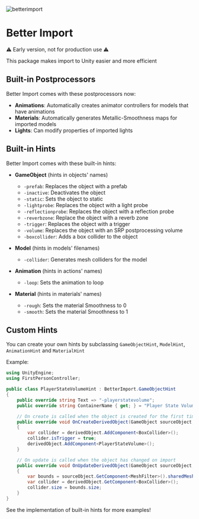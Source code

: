 ![betterimport](https://user-images.githubusercontent.com/60579014/204586011-c40e7390-216b-4bbd-8851-258bea93a7d4.jpg)

# Better Import

⚠️ Early version, not for production use ⚠️

This package makes import to Unity easier and more efficient

## Built-in Postprocessors

Better Import comes with these postprocessors now:

- **Animations**: Automatically creates animator controllers for models that have animations
- **Materials**: Automatically generates Metallic-Smoothness maps for imported models
- **Lights**: Can modify properties of imported lights

## Built-in Hints

Better Import comes with these built-in hints:

- **GameObject** (hints in objects' names)
    - `-prefab`: Replaces the object with a prefab
    - `-inactive`: Deactivates the object
    - `-static`: Sets the object to static
    - `-lightprobe`: Replaces the object with a light probe
    - `-reflectionprobe`: Replaces the object with a reflection probe
    - `-reverbzone`: Replace the object with a reverb zone
    - `-trigger`: Replaces the object with a trigger
    - `-volume`: Replaces the object with an SRP postprocessing volume
    - `-boxcollider`: Adds a box collider to the object

- **Model** (hints in models' filenames)
    - `-collider`: Generates mesh colliders for the model

- **Animation** (hints in actions' names)
    - `-loop`: Sets the animation to loop

- **Material** (hints in materials' names)
    - `-rough`: Sets the material Smoothness to 0
    - `-smooth`: Sets the material Smoothness to 1

## Custom Hints

You can create your own hints by subclassing `GameObjectHint`, `ModelHint`, `AnimationHint` and `MaterialHint`

Example:

```csharp
using UnityEngine;
using FirstPersonController;

public class PlayerStateVolumeHint : BetterImport.GameObjectHint
{
    public override string Text => "-playerstatevolume";
    public override string ContainerName { get; } = "Player State Volumes";

    // On create is called when the object is created for the first time
    public override void OnCreateDerivedObject(GameObject sourceObject, GameObject derivedObject)
    {
        var collider = derivedObject.AddComponent<BoxCollider>();
        collider.isTrigger = true;
        derivedObject.AddComponent<PlayerStateVolume>();
    }

    // On update is called when the object has changed on import
    public override void OnUpdateDerivedObject(GameObject sourceObject, GameObject derivedObject)
    {
        var bounds = sourceObject.GetComponent<MeshFilter>().sharedMesh.bounds;
        var collider = derivedObject.GetComponent<BoxCollider>();
        collider.size = bounds.size;
    }
}
```

See the implementation of built-in hints for more examples!
